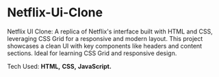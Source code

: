 # Netflix-Ui-Clone
Netflix UI Clone: A replica of Netflix's interface built with HTML and CSS, leveraging CSS Grid for a responsive and modern layout. This project showcases a clean UI with key components like headers and content sections. Ideal for learning CSS Grid and responsive design.

Tech Used: 
 **HTML,**
 **CSS,**
 **JavaScript.**
  
